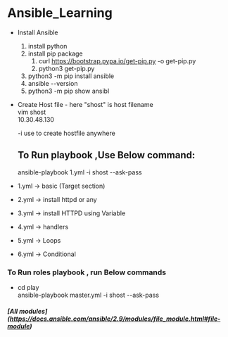 # Ansible_Learning
- Install  Ansible 
    1) install python 
    2) install pip package 
       1) curl https://bootstrap.pypa.io/get-pip.py -o get-pip.py
       2) python3 get-pip.py
    3) python3 -m pip install ansible
    4) ansible --version
    5) python3 -m pip show ansibl
- Create Host file - here "shost" is host filename <br />
    vim shost   <br />
    10.30.48.130 <br />
  
  -i use to create hostfile anywhere
  ## To Run  playbook ,Use Below command:
  ansible-playbook  1.yml  -i shost --ask-pass
  
  
- 1.yml -> basic (Target section)
- 2.yml -> install httpd or any 
- 3.yml -> install HTTPD using Variable
- 4.yml -> handlers 
- 5.yml -> Loops
- 6.yml -> Conditional 

### To Run roles playbook , run Below commands
- cd play <br />
ansible-playbook master.yml -i shost --ask-pass



##### [All modules] (https://docs.ansible.com/ansible/2.9/modules/file_module.html#file-module)

